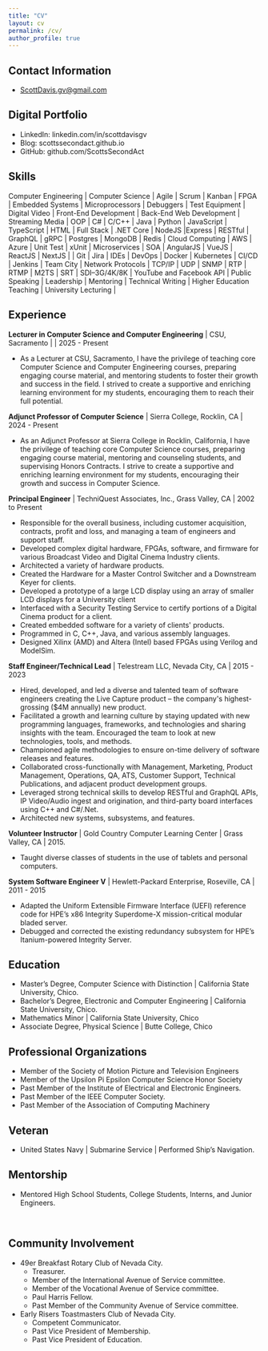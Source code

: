```yaml
---
title: "CV"
layout: cv
permalink: /cv/
author_profile: true
---
```

## Contact Information

- <ScottDavis.gv@gmail.com> 

## Digital Portfolio

- LinkedIn: linkedin.com/in/scottdavisgv
- Blog: scottssecondact.github.io
- GitHub: github.com/ScottsSecondAct

## Skills

Computer Engineering | Computer Science | Agile | Scrum | Kanban | FPGA | Embedded Systems | Microprocessors | Debuggers | Test Equipment | Digital Video | Front-End Development | Back-End Web Development | Streaming Media | OOP | C# | C/C++ | Java | Python | JavaScript | TypeScript | HTML | Full Stack | .NET Core | NodeJS |Express | RESTful | GraphQL | gRPC | Postgres | MongoDB | Redis | Cloud Computing | AWS | Azure | Unit Test | xUnit | Microservices | SOA | AngularJS | VueJS | ReactJS | NextJS | | Git | Jira | IDEs | DevOps | Docker | Kubernetes | CI/CD | Jenkins | Team City | Network Protocols | TCP/IP | UDP | SNMP | RTP | RTMP | M2TS | SRT | SDI–3G/4K/8K | YouTube and Facebook API | Public Speaking | Leadership | Mentoring | Technical Writing | Higher Education Teaching | University Lecturing |

## Experience

**Lecturer in Computer Science and Computer Engineering** | CSU, Sacramento | | 2025 - Present

- As a Lecturer at CSU, Sacramento, I have the privilege of teaching core Computer Science and Computer Engineering courses, preparing engaging course material, and mentoring students to foster their growth and success in the field. I strived to create a supportive and enriching learning environment for my students, encouraging them to reach their full potential.

**Adjunct Professor of Computer Science** | Sierra College, Rocklin, CA | 2024 - Present

- As an Adjunct Professor at Sierra College in Rocklin, California, I have the privilege of teaching core Computer Science courses, preparing engaging course material, mentoring and counseling students, and supervising Honors Contracts. I strive to create a supportive and enriching learning environment for my students, encouraging their growth and success in Computer Science.

**Principal Engineer** | TechniQuest Associates, Inc., Grass Valley, CA | 2002 to Present

- Responsible for the overall business, including customer acquisition, contracts, profit and loss, and managing a team of engineers and support staff.
- Developed complex digital hardware, FPGAs, software, and firmware for various Broadcast Video and Digital Cinema Industry clients.
- Architected a variety of hardware products.
- Created the Hardware for a Master Control Switcher and a Downstream Keyer for clients.
- Developed a prototype of a large LCD display using an array of smaller LCD displays for a University client
- Interfaced with a Security Testing Service to certify portions of a Digital Cinema product for a client.
- Created embedded software for a variety of clients' products.
- Programmed in C, C++, Java, and various assembly languages.
- Designed Xilinx (AMD) and Altera (Intel) based FPGAs using Verilog and ModelSim.

**Staff Engineer/Technical Lead** | Telestream LLC, Nevada City, CA | 2015 - 2023

- Hired, developed, and led a diverse and talented team of software engineers creating the Live Capture product – the company's highest-grossing ($4M annually) new product.
- Facilitated a growth and learning culture by staying updated with new programming languages, frameworks, and technologies and sharing insights with the team.  Encouraged the team to look at new technologies, tools, and methods.
- Championed agile methodologies to ensure on-time delivery of software releases and features.
- Collaborated cross-functionally with Management, Marketing, Product Management, Operations, QA, ATS, Customer Support, Technical Publications, and adjacent product development groups.
- Leveraged strong technical skills to develop RESTful and GraphQL APIs, IP Video/Audio ingest and origination, and third-party board interfaces using C++ and C#/.Net.
- Architected new systems, subsystems, and features.

**Volunteer Instructor** | Gold Country Computer Learning Center | Grass Valley, CA | 2015.

- Taught diverse classes of students in the use of tablets and personal computers.

**System Software Engineer V** | Hewlett-Packard Enterprise, Roseville, CA | 2011 - 2015

- Adapted the Uniform Extensible Firmware Interface (UEFI) reference code for HPE’s x86 Integrity Superdome-X mission-critical modular bladed server.
- Debugged and corrected the existing redundancy subsystem for HPE’s Itanium-powered Integrity Server.

## Education

- Master’s Degree, Computer Science with Distinction | California State University, Chico.
- Bachelor’s Degree,  Electronic and Computer Engineering | California State University, Chico.
- Mathematics Minor | California State University, Chico
- Associate Degree, Physical Science | Butte College, Chico

## Professional Organizations

- Member of the Society of Motion Picture and Television Engineers
- Member of the Upsilon Pi Epsilon Computer Science Honor Society
- Past Member of the Institute of Electrical and Electronic Engineers.
- Past Member of the IEEE Computer Society.
- Past Member of the Association of Computing Machinery

## Veteran

- United States Navy | Submarine Service | Performed Ship’s Navigation.

## Mentorship

- Mentored High School Students, College Students, Interns, and Junior Engineers.

 
## Community Involvement

- 49er Breakfast Rotary Club of Nevada City.
  - Treasurer.
  - Member of the International Avenue of Service committee.
  - Member of the Vocational Avenue of Service committee.
  - Paul Harris Fellow.
  - Past Member of the Community Avenue of Service committee.
- Early Risers Toastmasters Club of Nevada City.
  - Competent Communicator.
  - Past Vice President of Membership.
  - Past Vice President of Education.